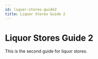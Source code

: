 ```yaml
---
id: liquor-stores-guide2
title: Liquor Stores Guide 2
---
```


# Liquor Stores Guide 2

This is the second guide for liquor stores.
